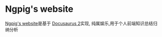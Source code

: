 # Ngpig's website

[Ngpig's website](https://www.ngpig.cn/)是基于 [Docusaurus 2](https://docusaurus.io/)实现, 纯属娱乐,用于个人前端知识总结归纳分析

